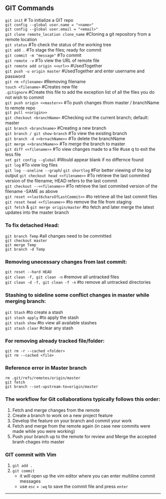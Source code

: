 ## GIT Commands

`git init` # To initialize a GIT repo  
`git config --global user.name = "<name>"`  
`git config --global user.email = "<email>"`  
`git clone remote_location clone_name` #Cloning a git repository from a remote location  
`git status` #To check the status of the working tree  
`git add .` #To stage the files; ready for commit  
`git commit -m "message"` #To commit  
`git remote -v` #To view the URL of remote file  
`git remote add origin <<url>>` #UsedTogether  
`git push -u origin master` #UsedTogether and enter username and password  
`git rm <filename>` #Removing filename  
`touch <filename>` #Creates new file  
`.gitignore` #Create this file to add the exception list of all the files you do not wish to commit  
`git push origin <<master>>` #To push changes tfrom master / branchName to remote repo  
`git pull <<origin>>`  
`git checkout <branchName>` #Checking out the current branch; default: master  
`git branch <branchname>` #Creating a new branch  
`git branch / git show-branch` #To view the existing branch  
`git branch -d <<brnachName>>` #To delete the branchName  
`git merge <<branchName>>` #To merge the branch to master  
`git diff <<filename>>` #To view changes made to a file #use q to exit the less file  
`set git config --global` #Would appear blank if no differnce found  
`git log` #To view log files  
`git log --oneline --graph`/ `git shortlog` #For better viewing of the log output
`git checkout head <<filename>>` #To retrieve the last commited version of the filename; HEAD refers to the last commit  
`git checkout --<<filename>>` #To retrieve the last commited version of the filename -SAME as above  
`git reset <<last6charsOfLastCommit>>` #to retrieve all the last commit files  
`git reset head <<filename>>` #to remove the file from staging  
`git fetch` & `git merge origin/master` #to fetch and later merge the latest updates into the master branch

### To fix detached Head:

`git branch Temp` #all changes need to be committed  
`git checkout master`  
`git merge Temp`  
`git branch -d Temp`

### Removing unecessary changes from last commit:

`git reset --hard HEAD`  
`git clean -f, git clean -n` #remove all untracked files  
`git clean -d -f, git clean -f -n` #to remove all untracked directories

### Stashing to sideline some conflict changes in master while merging branch:

`git Stash` #to create a stash  
`git stash apply` #to apply the stash  
`git stash show` #to view all available stashes  
`git stash clear` #clear any stash

### For removing already tracked file/folder:

`git rm -r --cached <folder>`  
`git rm --cached <file>`

### Reference error in Master branch

`rm .git/refs/remotes/origin/master`  
`git fetch`  
`git branch --set-upstream-to=origin/master`

### The workflow for Git collaborations typically follows this order:

1. Fetch and merge changes from the remote
2. Create a branch to work on a new project feature
3. Develop the feature on your branch and commit your work
4. Fetch and merge from the remote again (in case new commits were made while you were working)
5. Push your branch up to the remote for review and Merge the accepted branh chages into master

### GIT commit with Vim

1. `git add .`
2. `git commit`
   - it will open up the vim editor where you can enter multiline commit messages
   - use `esc` + `:wq` to save the commit file and press `enter`

---

